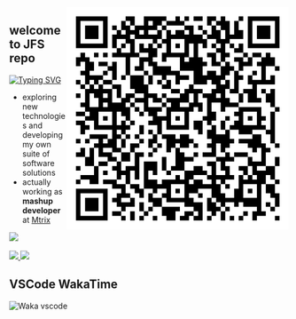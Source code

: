 <img src="./qrcode.png" alt="qrcode-whatsapp" min-width="400px" max-width="400px" width="400px" align="right">

## welcome to <strong>JFS</strong> repo

[![Typing SVG](https://readme-typing-svg.demolab.com/?lines=JavaScript+🎯;React+⚛️;Node.js+🧩;MongoDB+📂;Microservices+⚙️;Business+📊;Agile+🚀;Multilingual+🗽;Let's+chat+😁)](https://github.com/jeferson-franco)

- exploring new technologies and developing my own suite of software solutions
- actually working as **mashup developer** at <a href="https://www.mtrix.com.br/en/">Mtrix</a>

<p align="left">
  <a href="https://skillicons.dev">
    <img src="https://skillicons.dev/icons?i=vscode,js,react,sass,materialui,vite,jest,nodejs,gcp,git,kubernetes,docker,figma&perline=3" />
  </a>
</p>

<div dir="auto">
  <a href="https://github.com/jeferson-franco"></a>
  <a href="https://www.linkedin.com/in/jefersonfranco/" alt="jefe-linkedin">
    <img style="max-width: 100%;" src="https://img.shields.io/badge/-Linkedin-6610F2?style=for-the-badge&logo=Linkedin&logoColor=FFFFFF&link=https://www.linkedin.com/in/jefersonfranco/">
  </a>
  <a href="https://api.whatsapp.com/send?phone=5511966200991" alt="jefe-whatsapp">
    <img style="max-width: 100%;" src="https://img.shields.io/badge/-Whatsapp-6610F2?style=for-the-badge&logo=Whatsapp&logoColor=FFFFFF&link=https://api.whatsapp.com/send?phone=5511966200991">
  </a>

## VSCode WakaTime

![Waka vscode](https://wakatime.com/share/@328ec2d1-7a5b-47b2-8ff2-1d3c2f9fa1a9/ae7a4b23-a486-4c32-9402-e4147d7dfac8.svg)

</div>
